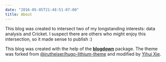 ```yaml
---
date: "2016-05-05T21:48:51-07:00"
title: About
---
```

This blog was created to intersect two of my longstanding interests: data analysis and Cricket. I suspect there are others who might enjoy this intersection, so it made sense to publish :)

This blog was created with the help of the [**blogdown**](https://github.com/rstudio/blogdown) package. The theme was forked from [@jrutheiser/hugo-lithium-theme](https://github.com/jrutheiser/hugo-lithium-theme) and modified by [Yihui Xie](https://github.com/yihui/hugo-lithium).
